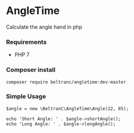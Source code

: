 # AngleTime
Calculate the angle hand in php

### Requirements
* PHP 7

### Composer install

```
composer require beltranc/angletime:dev-master
```

### Simple Usage

```
$angle = new \BeltranC\AngleTime\Angle(22, 85);

echo 'Short Angle: ' . $angle->shortAngle();
echo 'Long Angle: ' . $angle->longAngle();
```
